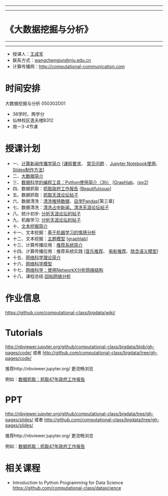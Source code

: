 ***
***
# 《大数据挖掘与分析》
***
***

- 授课人：[王成军](http://chengjun.github.io)
- 联系方式：wangchengjun@nju.edu.cn
- 计算传播网：http://computational-communication.com



# 时间安排

大数据挖掘与分析 050302D01

- 36学时，两学分
- 仙林校区逸夫楼B312
- 周一3-4节课



# 授课计划

- 一、[计算新闻传播学简介](http://nbviewer.jupyter.org/github/computational-class/bigdata/blob/gh-pages/slides/01.intro2cjc.slides.html#) [[课程要求](http://nbviewer.jupyter.org/github/computational-class/bigdata/blob/gh-pages/slides/0.about2cjc.slides.html#/)、 [常见问题](http://nbviewer.jupyter.org/github/computational-class/bigdata/blob/gh-pages/slides/0.common_questions.slides.html#/) 、[Jupyter Notebook使用](http://nbviewer.jupyter.org/github/computational-class/bigdata/blob/gh-pages/slides/01.jupyter_notebook.slides.html#/)、 [Slides制作方法](http://nbviewer.jupyter.org/github/computational-class/bigdata/blob/gh-pages/slides/01.slides.slides.html#/)]
- 二、[大数据简介 ](http://nbviewer.jupyter.org/github/computational-class/bigdata/blob/gh-pages/slides/02.bigdata.slides.html#/)
- 三、[数据科学的编程工具：Python使用简介（3h）](http://nbviewer.jupyter.org/github/computational-class/bigdata/blob/gh-pages/slides/03.python_intro.slides.html#/) [[Graphlab](http://nbviewer.jupyter.org/github/computational-class/bigdata/blob/gh-pages/slides/03.graphlab.slides.html#/)、[rpy2](http://nbviewer.jupyter.org/github/computational-class/bigdata/blob/gh-pages/slides/03.rpy2.slides.html#/)]
- 四、数据抓取：[抓取政府工作报告](http://nbviewer.jupyter.org/github/computational-class/bigdata/blob/gh-pages/slides/04.PythonCrawlerGovernmentReport.slides.html#/) [[Beautifulsoup](http://nbviewer.jupyter.org/github/computational-class/bigdata/blob/gh-pages/slides/04.PythonCrawler_beautifulsoup.slides.html#/)]
- 五、数据抓取：[抓取天涯论坛帖子](http://nbviewer.jupyter.org/github/computational-class/bigdata/blob/gh-pages/slides/05.PythonCrawler_tianya_threads.slides.html#/)
- 六、数据清洗：[清洗推特数据](http://nbviewer.jupyter.org/github/computational-class/bigdata/blob/gh-pages/slides/06.data_cleaning_Tweets.slides.html#/)、[自学Pandas](https://github.com/computational-class/datascience/tree/gh-pages/4.datasci/notebooks)[第三章]
- 七、数据清洗：[清洗占中新闻、清洗天涯论坛帖子](http://nbviewer.jupyter.org/github/computational-class/bigdata/blob/gh-pages/slides/07.data_cleaning_occupy_central_news.slides.html#/)
- 八、统计初步: [分析天涯论坛的帖子](http://nbviewer.jupyter.org/github/computational-class/bigdata/blob/gh-pages/slides/08.analyzing_tianya_thread_network.slides.html#/)
- 九、机器学习: [分析天涯论坛的帖子](http://nbviewer.jupyter.org/github/computational-class/bigdata/blob/gh-pages/slides/09.machine_learning_with_sklearn.slides.html#/)
- 十、[文本挖掘简介](http://nbviewer.jupyter.org/github/computational-class/bigdata/blob/gh-pages/slides/10.text_minning_gov_report.slides.html#/)
- 十一、文本挖掘：[基于机器学习的情感分析](http://nbviewer.jupyter.org/github/computational-class/bigdata/blob/gh-pages/slides/11.sentiment_classifier.slides.html#/)
- 十二、文本挖掘：[主题模型](http://nbviewer.jupyter.org/github/computational-class/bigdata/blob/gh-pages/slides/12.topic_models.slides.html#/) [[graphlab](http://nbviewer.jupyter.org/github/computational-class/bigdata/blob/gh-pages/slides/12.topic-models-with-graphlab.slides.html#/)]
- 十三、计算传播应用：[推荐系统简介](http://nbviewer.jupyter.org/github/computational-class/bigdata/blob/gh-pages/slides/13.recsys_intro.slides.html#/)
- 十四、计算传播应用：推荐系统实践 [[音乐推荐](http://nbviewer.jupyter.org/github/computational-class/bigdata/blob/gh-pages/slides/14.millionsong.slides.html#/)、 [电影推荐](http://nbviewer.jupyter.org/github/computational-class/bigdata/blob/gh-pages/slides/14.movielens_recommendation-systems.slides.html#/)、[隐含语义模型](http://nbviewer.jupyter.org/github/computational-class/bigdata/blob/gh-pages/slides/14.matrix-factorization-demo.slides.html#/)]
- 十五、[网络科学理论简介](http://nbviewer.jupyter.org/github/computational-class/bigdata/blob/gh-pages/slides/15.network_science_intro.slides.html#/)
- 十六、[网络科学模型](http://nbviewer.jupyter.org/github/computational-class/bigdata/blob/gh-pages/slides/16.network_science_models.slides.html#/)
- 十七、[网络科学：使用NetworkX分析网络结构](http://nbviewer.jupyter.org/github/computational-class/bigdata/blob/gh-pages/slides/17.networkx.slides.html#/)
- 十八、课程总结 [回帖网络分析](http://nbviewer.jupyter.org/github/computational-class/bigdata/blob/gh-pages/slides/18.network_analysis_of_tianya_bbs.slides.html#/)


# 作业信息

https://github.com/computational-class/bigdata/wiki/

# Tutorials
http://nbviewer.jupyter.org/github/computational-class/bigdata/blob/gh-pages/code/ 或者 http://github.com/computational-class/bigdata/tree/gh-pages/code/

推荐http://nbviewer.jupyter.org/ 更流畅浏览

例如：[数据抓取：抓取47年政府工作报告](http://nbviewer.jupyter.org/github/computational-class/bigdata/blob/gh-pages/code/04.PythonCrawlerGovernmentReport.ipynb)

# PPT
http://nbviewer.jupyter.org/github/computational-class/bigdata/tree/gh-pages/slides/ 或者
http://github.com/computational-class/bigdata/tree/gh-pages/slides/  

推荐http://nbviewer.jupyter.org/ 更流畅浏览

例如：[数据抓取：抓取47年政府工作报告](http://nbviewer.jupyter.org/github/computational-class/bigdata/blob/gh-pages/slides/04.PythonCrawlerGovernmentReport.slides.html#/)

# 相关课程

- Introduction to Python Programming for Data Science
https://github.com/computational-class/datascience
